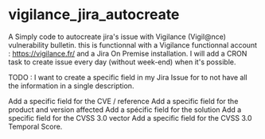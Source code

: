 # vigilance_jira_autocreate
A Simply code to autocreate jira's issue with Vigilance (Vigil@nce) vulnerability bulletin. 
this is functionnal with a Vigilance functionnal account : https://vigilance.fr/ and a Jira On Premise installation. 
I will add a CRON task to create issue every day (without week-end) when it's possible. 

TODO :
I want to create a specific field in my Jira Issue for to not have all the information in a single description. 

Add a specific field for the CVE / reference
Add a specific field for the product and version affected
Add a spécific field for the solution
Add a specific field for the CVSS 3.0 vector
Add a specific field for the CVSS 3.0 Temporal Score. 
